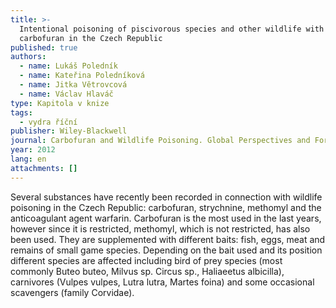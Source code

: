 ```yaml
---
title: >-
  Intentional poisoning of piscivorous species and other wildlife with
  carbofuran in the Czech Republic
published: true
authors:
  - name: Lukáš Poledník
  - name: Kateřina Poledníková
  - name: Jitka Větrovcová
  - name: Václav Hlaváč
type: Kapitola v knize
tags:
  - vydra říční
publisher: Wiley-Blackwell
journal: Carbofuran and Wildlife Poisoning. Global Perspectives and Forensic Approaches
year: 2012
lang: en
attachments: []
---
```

Several substances have recently been recorded in connection with wildlife poisoning in the Czech Republic: carbofuran, strychnine, methomyl and the anticoagulant agent warfarin. Carbofuran is the most used in the last years, however since it is restricted, methomyl, which is not restricted, has also been used. They are supplemented with different baits: fish, eggs, meat and remains of small game species. Depending on the bait used and its position different species are affected including bird of prey species (most commonly Buteo buteo, Milvus sp. Circus sp., Haliaeetus albicilla), carnivores (Vulpes vulpes, Lutra lutra, Martes foina) and some occasional scavengers (family Corvidae).
